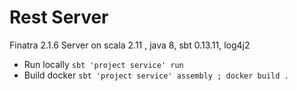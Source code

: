 # Rest Server
Finatra 2.1.6 Server on scala 2.11 , java 8, sbt 0.13.11, log4j2
- Run locally ```sbt 'project service' run```
- Build docker ```sbt 'project service' assembly ; docker build .```
